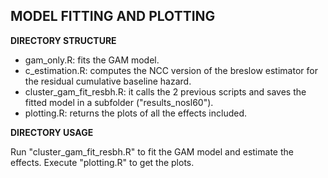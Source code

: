## MODEL FITTING AND PLOTTING

__DIRECTORY STRUCTURE__

- gam_only.R: fits the GAM model.
- c_estimation.R: computes the NCC version of the breslow estimator for the residual cumulative baseline hazard.
- cluster_gam_fit_resbh.R: it calls the 2 previous scripts and saves the fitted model in a subfolder ("results_nosl60").
- plotting.R: returns the plots of all the effects included.

__DIRECTORY USAGE__

Run "cluster_gam_fit_resbh.R" to fit the GAM model and estimate the effects. Execute "plotting.R" to get the plots.
